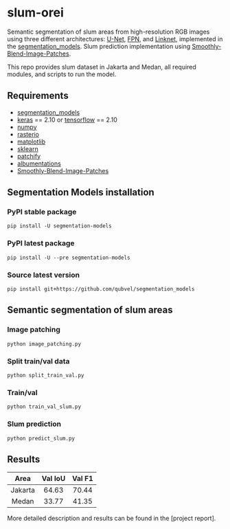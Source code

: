 # slum-orei
Semantic segmentation of slum areas from high-resolution RGB images using three different architectures: [U-Net](https://arxiv.org/abs/1505.04597), [FPN](https://arxiv.org/abs/1612.03144), and [Linknet](https://arxiv.org/abs/1707.03718), implemented in the [segmentation_models](https://github.com/qubvel/segmentation_models). Slum prediction implementation using [Smoothly-Blend-Image-Patches](https://github.com/Vooban/Smoothly-Blend-Image-Patches).

This repo provides slum dataset in Jakarta and Medan, all required modules, and scripts to run the model.

## Requirements
- [segmentation_models](https://github.com/qubvel/segmentation_models)
- [keras](https://keras.io/) == 2.10 or [tensorflow](https://www.tensorflow.org/) == 2.10
- [numpy](https://numpy.org/)
- [rasterio](https://rasterio.readthedocs.io/en/latest/)
- [matplotlib](https://matplotlib.org/)
- [sklearn](https://scikit-learn.org/stable/)
- [patchify](https://pypi.org/project/patchify/)
- [albumentations](https://albumentations.ai/)
- [Smoothly-Blend-Image-Patches](https://github.com/Vooban/Smoothly-Blend-Image-Patches)

## Segmentation Models installation
### PyPI stable package
```
pip install -U segmentation-models
```

### PyPI latest package
```
pip install -U --pre segmentation-models
```

### Source latest version
```
pip install git+https://github.com/qubvel/segmentation_models
```

## Semantic segmentation of slum areas
### Image patching
```
python image_patching.py
```

### Split train/val data
```
python split_train_val.py
```

### Train/val
```
python train_val_slum.py
```

### Slum prediction
```
python predict_slum.py
```

## Results
| Area      | Val IoU | Val F1 | 
| :---:     | :---:   | :---:  | 
| Jakarta   | 64.63   | 70.44  |
| Medan     | 33.77   | 41.35  |

More detailed description and results can be found in the [project report].
